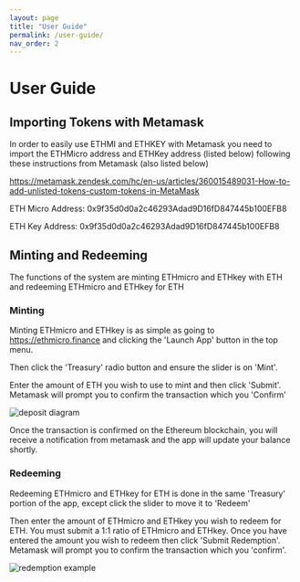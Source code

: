 ```yaml
---
layout: page
title: "User Guide"
permalink: /user-guide/
nav_order: 2
---
```


# User Guide


## Importing Tokens with Metamask
In order to easily use ETHMI and ETHKEY with Metamask you need to import the ETHMicro address and ETHKey address (listed below)
following these instructions from Metamask (also listed below)

https://metamask.zendesk.com/hc/en-us/articles/360015489031-How-to-add-unlisted-tokens-custom-tokens-in-MetaMask

ETH Micro Address: 0x9f35d0d0a2c46293Adad9D16fD847445b100EFB8

ETH Key Address: 0x9f35d0d0a2c46293Adad9D16fD847445b100EFB8

## Minting and Redeeming

The functions of the system are minting ETHmicro and ETHkey with ETH and redeeming ETHmicro and ETHkey for ETH

### Minting

Minting ETHmicro and ETHkey is as simple as going to https://ethmicro.finance and clicking the 'Launch App' button in the top menu.

Then click the 'Treasury' radio button and ensure the slider is on 'Mint'.

Enter the amount of ETH you wish to use to mint and then click 'Submit'. Metamask will prompt you to confirm the transaction which you 'Confirm'

![deposit diagram](/assets/images/mint-example.png)

Once the transaction is confirmed on the Ethereum blockchain, you will receive a notification from metamask and the app will update your balance shortly. 

### Redeeming

Redeeming ETHmicro and ETHkey for ETH is done in the same 'Treasury' portion of the app, except click the slider to move it to 'Redeem'

Then enter the amount of ETHmicro and ETHkey you wish to redeem for ETH. You must submit a 1:1 ratio of ETHmicro and ETHkey. Once you have entered the amount you wish to redeem then click 'Submit Redemption'. Metamask will prompt you to confirm the transaction which you 'confirm'.

![redemption example](/assets/images/redeem-example.png)
